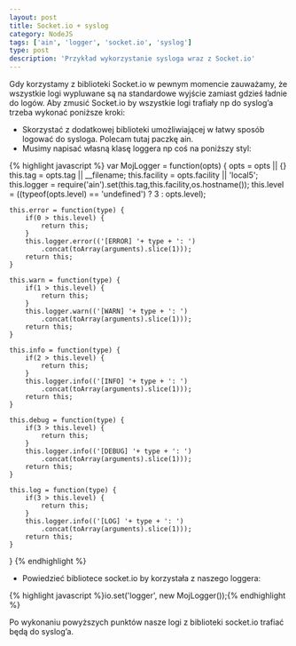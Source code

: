 ```yaml
---
layout: post
title: Socket.io + syslog
category: NodeJS
tags: ['ain', 'logger', 'socket.io', 'syslog']
type: post
description: 'Przykład wykorzystanie sysloga wraz z Socket.io'
---
```

Gdy korzystamy z biblioteki Socket.io w pewnym momencie zauważamy, że wszystkie logi wypluwane są na standardowe wyjście zamiast gdzieś ładnie do logów. Aby zmusić Socket.io by wszystkie logi trafiały np do syslog’a trzeba wykonać poniższe kroki:

- Skorzystać z dodatkowej biblioteki umożliwiającej w łatwy sposób logować do sysloga. Polecam tutaj paczkę ain.
- Musimy napisać własną klasę loggera np coś na poniższy styl:

{% highlight javascript %}
var MojLogger = function(opts) {
	opts = opts || {}
	this.tag = opts.tag || __filename;
	this.facility = opts.facility || 'local5';
	this.logger = require('ain').set(this.tag,this.facility,os.hostname());
	this.level = ((typeof(opts.level) == 'undefined') ? 3 : opts.level);
	
	this.error = function(type) {
		if(0 > this.level) {
			return this;
		}
		this.logger.error(('[ERROR] '+ type + ': ')
			.concat(toArray(arguments).slice(1)));
		return this;
	}
	
	this.warn = function(type) {
		if(1 > this.level) {
			return this;	
		}
		this.logger.warn(('[WARN] '+ type + ': ')
			.concat(toArray(arguments).slice(1)));
		return this;
	}
	
	this.info = function(type) {
		if(2 > this.level) {
			return this;
		}
		this.logger.info(('[INFO] '+ type + ': ')
			.concat(toArray(arguments).slice(1)));
		return this;
	}
	
	this.debug = function(type) {
		if(3 > this.level) {
			return this;
		}
		this.logger.info(('[DEBUG] '+ type + ': ')
			.concat(toArray(arguments).slice(1)));
		return this;
	}
	
	this.log = function(type) {
		if(3 > this.level) {
			return this;
		}
		this.logger.info(('[LOG] '+ type + ': ')
			.concat(toArray(arguments).slice(1)));
		return this;
	}
}
{% endhighlight %}

- Powiedzieć bibliotece socket.io by korzystała z naszego loggera:

{% highlight javascript %}io.set('logger', new MojLogger());{% endhighlight %}

Po wykonaniu powyższych punktów nasze logi z biblioteki socket.io trafiać będą do syslog’a.
